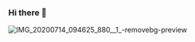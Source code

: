 ### Hi there 👋

![IMG_20200714_094625_880__1_-removebg-preview](https://user-images.githubusercontent.com/114431556/198721297-56b0202f-8e0c-40ff-9742-0f9eddf9dc45.png)

<!--
**Santibenson/Santibenson** is a ✨ _special_ ✨ repository because its `README.md` (this file) appears on your GitHub profile.

Here are some ideas to get you started:

- 🔭 I’m currently working on ...
- 🌱 I’m currently learning ...
- 👯 I’m looking to collaborate on ...
- 🤔 I’m looking for help with ...
- 💬 Ask me about ...
- 📫 How to reach me: ...
- 😄 Pronouns: ...
- ⚡ Fun fact: ...
-->
